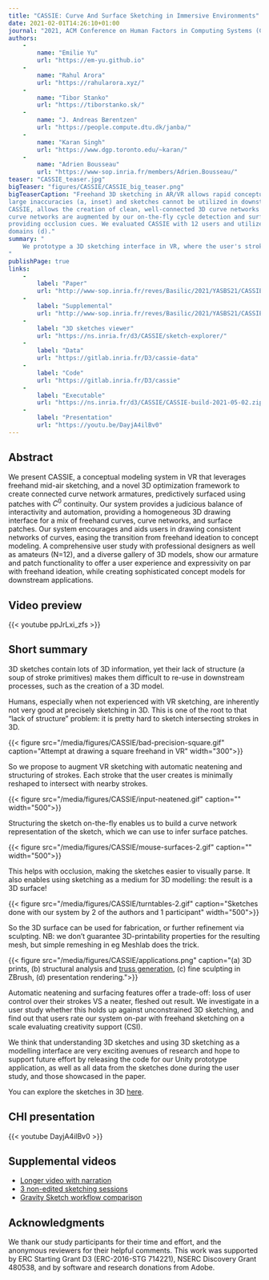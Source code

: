 ```yaml
---
title: "CASSIE: Curve And Surface Sketching in Immersive Environments"
date: 2021-02-01T14:26:10+01:00
journal: "2021, ACM Conference on Human Factors in Computing Systems (CHI)"
authors:
    - 
        name: "Emilie Yu"
        url: "https://em-yu.github.io"
    - 
        name: "Rahul Arora"
        url: "https://rahularora.xyz/"
    - 
        name: "Tibor Stanko"
        url: "https://tiborstanko.sk/"
    - 
        name: "J. Andreas Bærentzen"
        url: "https://people.compute.dtu.dk/janba/"
    -
        name: "Karan Singh"
        url: "https://www.dgp.toronto.edu/~karan/"
    -
        name: "Adrien Bousseau"
        url: "https://www-sop.inria.fr/members/Adrien.Bousseau/"
teaser: "CASSIE_teaser.jpg"
bigTeaser: "figures/CASSIE/CASSIE_big_teaser.png"
bigTeaserCaption: "Freehand 3D sketching in AR/VR allows rapid conceptualization of design ideas (a). However, 3D inputs are prone to
large inaccuracies (a, inset) and sketches cannot be utilized in downstream design pipelines. Our novel 3D sketching system,
CASSIE, allows the creation of clean, well-connected 3D curve networks by performing automatic stroke neatening (b). These
curve networks are augmented by our on-the-fly cycle detection and surfacing method (c) which improves shape perception by
providing occlusion cues. We evaluated CASSIE with 12 users and utilized it for creating 3D concepts for a variety of application
domains (d)."
summary: "
    We prototype a 3D sketching interface in VR, where the user's strokes are automatically neatened to form a well-connected curve network. We additionnaly infer and create surface patches on the sketch, making it possible to create a 3D surface from a few 3D brush strokes.
"
publishPage: true
links:
    -
        label: "Paper"
        url: "http://www-sop.inria.fr/reves/Basilic/2021/YASBS21/CASSIE_author_version.pdf"
    -
        label: "Supplemental"
        url: "http://www-sop.inria.fr/reves/Basilic/2021/YASBS21/CASSIE_Supplemental_Material.pdf"
    -
        label: "3D sketches viewer"
        url: "https://ns.inria.fr/d3/CASSIE/sketch-explorer/"
    -
        label: "Data"
        url: "https://gitlab.inria.fr/D3/cassie-data"
    -
        label: "Code"
        url: "https://gitlab.inria.fr/D3/cassie"
    -
        label: "Executable"
        url: "https://ns.inria.fr/d3/CASSIE/CASSIE-build-2021-05-02.zip"
    -
        label: "Presentation"
        url: "https://youtu.be/DayjA4ilBv0"
---
```


## Abstract

We present CASSIE, a conceptual modeling system in VR that leverages freehand mid-air sketching, and a novel 3D optimization framework to create connected curve network armatures, predictively
surfaced using patches with $C^0$
continuity. Our system provides
a judicious balance of interactivity and automation, providing a
homogeneous 3D drawing interface for a mix of freehand curves,
curve networks, and surface patches. Our system encourages and
aids users in drawing consistent networks of curves, easing the
transition from freehand ideation to concept modeling. A comprehensive user study with professional designers as well as amateurs
(N=12), and a diverse gallery of 3D models, show our armature and
patch functionality to offer a user experience and expressivity on
par with freehand ideation, while creating sophisticated concept
models for downstream applications.

## Video preview

{{< youtube ppJrLxi_zfs >}}


## Short summary

3D sketches contain lots of 3D information, yet their lack of structure (a soup of stroke primitives) makes them difficult to re-use in downstream processes, such as the creation of a 3D model.

Humans, especially when not experienced with VR sketching, are inherently not very good at precisely sketching in 3D. This is one of the root to that “lack of structure” problem: it is pretty hard to sketch intersecting strokes in 3D.

{{< figure src="/media/figures/CASSIE/bad-precision-square.gif" caption="Attempt at drawing a square freehand in VR" width="300">}}

So we propose to augment VR sketching with automatic neatening and structuring of strokes. Each stroke that the user creates is minimally reshaped to intersect with nearby strokes.

{{< figure src="/media/figures/CASSIE/input-neatened.gif" caption="" width="500">}}

Structuring the sketch on-the-fly enables us to build a curve network representation of the sketch, which we can use to infer surface patches.

{{< figure src="/media/figures/CASSIE/mouse-surfaces-2.gif" caption="" width="500">}}

This helps with occlusion, making the sketches easier to visually parse. It also enables using sketching as a medium for 3D modelling: the result is a 3D surface!

{{< figure src="/media/figures/CASSIE/turntables-2.gif" caption="Sketches done with our system by 2 of the authors and 1 participant" width="500">}}

So the 3D surface can be used for fabrication, or further refinement via sculpting.
NB: we don’t guarantee 3D-printability properties for the resulting mesh, but simple remeshing in eg Meshlab does the trick.

{{< figure src="/media/figures/CASSIE/applications.png" caption="(a) 3D prints, (b) structural analysis and [truss generation](https://www.dgp.toronto.edu/projects/michell/), (c) fine sculpting in ZBrush, (d) presentation rendering.">}}

Automatic neatening and surfacing features offer a trade-off: loss of user control over their strokes VS a neater, fleshed out result. We investigate in a user study whether this holds up against unconstrained 3D sketching, and find out that users rate our system on-par with freehand sketching on a scale evaluating creativity support (CSI).

We think that understanding 3D sketches and using 3D sketching as a modelling interface are very exciting avenues of research and hope to support future effort by releasing the code for our Unity prototype application, as well as all data from the sketches done during the user study, and those showcased in the paper.

You can explore the sketches in 3D [here](https://ns.inria.fr/d3/CASSIE/sketch-explorer/).


## CHI presentation

{{< youtube DayjA4ilBv0 >}}

## Supplemental videos

* [Longer video with narration](https://youtu.be/X26Q8oQ7j6M)
* [3 non-edited sketching sessions](https://youtu.be/A3ORhg8OeBE)
* [Gravity Sketch workflow comparison](https://youtu.be/gSlQRHze0dI)

## Acknowledgments

We thank our study participants for their time and effort, and
the anonymous reviewers for their helpful comments. This work
was supported by ERC Starting Grant D3 (ERC-2016-STG 714221),
NSERC Discovery Grant 480538, and by software and research
donations from Adobe.